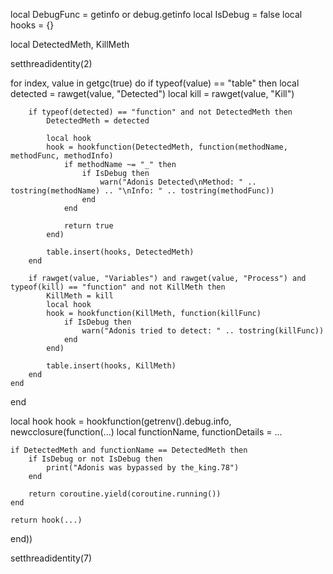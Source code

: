 local DebugFunc = getinfo or debug.getinfo
local IsDebug = false
local hooks = {}

local DetectedMeth, KillMeth

setthreadidentity(2)

for index, value in getgc(true) do
    if typeof(value) == "table" then
        local detected = rawget(value, "Detected")
        local kill = rawget(value, "Kill")
    
        if typeof(detected) == "function" and not DetectedMeth then
            DetectedMeth = detected
            
            local hook
            hook = hookfunction(DetectedMeth, function(methodName, methodFunc, methodInfo)
                if methodName ~= "_" then
                    if IsDebug then
                        warn("Adonis Detected\nMethod: " .. tostring(methodName) .. "\nInfo: " .. tostring(methodFunc))
                    end
                end
                
                return true
            end)

            table.insert(hooks, DetectedMeth)
        end

        if rawget(value, "Variables") and rawget(value, "Process") and typeof(kill) == "function" and not KillMeth then
            KillMeth = kill
            local hook
            hook = hookfunction(KillMeth, function(killFunc)
                if IsDebug then
                    warn("Adonis tried to detect: " .. tostring(killFunc))
                end
            end)

            table.insert(hooks, KillMeth)
        end
    end
end

local hook
hook = hookfunction(getrenv().debug.info, newcclosure(function(...)
    local functionName, functionDetails = ...

    if DetectedMeth and functionName == DetectedMeth then
        if IsDebug or not IsDebug then
            print("Adonis was bypassed by the_king.78")
        end

        return coroutine.yield(coroutine.running())
    end
    
    return hook(...)
end))

setthreadidentity(7)
